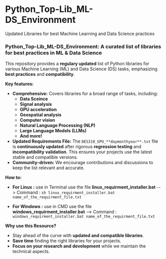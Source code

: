 # Python_Top-Lib_ML-DS_Environment
Updated Libraries for best Machine Learning and Data Science practices

### Python_Top-Lib_ML-DS_Environment: A curated list of libraries for best practices in ML & Data Science

This repository provides a **regulary updated** list of Python libraries for various Machine Learning (ML) and Data Science (DS) tasks, emphasizing **best practices** and **compatibility**. 

**Key features:**

* **Comprehensive:** Covers libraries for a broad range of tasks, including:
    * **Data Sceince**
    * **Signal analysis**
    * **GPU acceleration**
    * **Geospatial analysis**
    * **Computer vision**
    * **Natural Language Processing (NLP)**
    * **Large Language Models (LLMs)**
    * **And more!**
* **Updated Requirements File:** The `DES310_GPU_**daymonthyear**.txt` file is **continuously updated** after rigorous **regression testing** and **incompatibility validation**. This ensures your projects use the latest stable and compatible versions.
* **Community-driven:** We encourage contributions and discussions to keep the list relevant and accurate.

**How to:**

* **For Linux :** use in Terminal use the file **linux_requirment_installer.bat** --> Command :
  ```sh linux_requirment_installer.bat name_of_the_requirment_file.txt```
  
* **For Windows :** use in CMD use the file **windows_requirment_installer.bat** --> Command :
  ```windows_requirment_installer.bat name_of_the_requirment_file.txt```


**Why use this Resource?**

* Stay ahead of the curve with **updated and compatible libraries**.
* **Save time** finding the right libraries for your projects.
* **Focus on your research and development** while we maintain the technical aspects.
